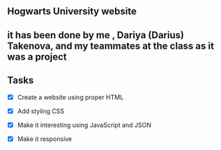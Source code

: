 ##  Hogwarts University website

## it has been done by me , Dariya (Darius) Takenova, and my teammates at the class as it was a project

## Tasks

- [x] Create a website using proper HTML

- [x] Add styling CSS

- [x] Make it interesting using JavaScript and JSON

- [x] Make it responsive










